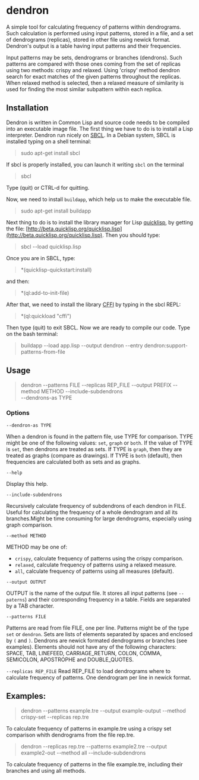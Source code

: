 # dendron
A simple tool for calculating frequency of patterns within dendrograms. Such calculation is performed using input patterns, stored in a file, and a set of dendrograms (replicas), stored in other file using newick format. Dendron's output is a table having input patterns and their frequencies.      

Input patterns may be sets, dendrograms or branches (dendrons). Such patterns are compared with those ones coming from the set of replicas using two methods: crispy and relaxed. Using 'crispy' method dendron search for exact matches of the given patterns throughout the replicas. When relaxed method is selected, then a relaxed measure of similarity is used for finding the most similar subpattern within each replica.

## Installation

Dendron is written in Common Lisp and source code needs to be compiled into an executable image file. The first thing we have to do is to install a Lisp interpreter. Dendron run nicely on [SBCL](http://www.sbcl.org). In a Debian system, SBCL is installed typing on a shell terminal:

> sudo apt-get install sbcl

If sbcl is properly installed, you can launch it writing `sbcl` on the terminal

> sbcl

Type (quit) or CTRL-d for quitting. 

Now, we need to install `buildapp`, which help us to make the executable file.

> sudo apt-get install buildapp

Next thing to do is to install the library manager for Lisp [quicklisp](http://www.quicklisp.org), by getting the file:
[http://beta.quicklisp.org/quicklisp.lisp](http://beta.quicklisp.org/quicklisp.lisp). Then you should type:

> sbcl --load quicklisp.lisp

Once you are in SBCL, type:
> *(quicklisp-quickstart:install)

and then:

> *(ql:add-to-init-file)

After that, we need to install the library [CFFI](https://common-lisp.net/project/cffi/) by typing in the sbcl REPL:

> *(ql:quickload "cffi")

Then type (quit) to exit SBCL. Now we are ready to compile our code. Type on the bash terminal:

> buildapp --load app.lisp --output dendron --entry dendron:support-patterns-from-file


## Usage     

> dendron --patterns FILE --replicas REP_FILE --output PREFIX --method METHOD --include-subdendrons <br/> --dendrons-as TYPE

### Options
`--dendron-as TYPE` 

When a dendron is found in the pattern file, use TYPE for comparison. TYPE might be one of the following values: `set`, `graph` or `both`. If the value of TYPE is `set`, then dendrons are treated as sets. If TYPE is `graph`, then they are treated as graphs (compare as drawings). If TYPE is `both` (default), then frequencies are calculated both as sets and as graphs.                                                   

`--help`
 
 Display this help.

`--include-subdendrons`

Recursively calculate frequency of subdendrons of each dendron
in FILE. Useful for calculating the frequency of a whole dendrogram and all its branches.Might be time consuming for large dendrograms, especially using graph comparison.

`--method METHOD`

METHOD may be one of:
* `crispy`, calculate frequency of patterns using the crispy comparison.
* `relaxed`, calculate frequency of patterns using a relaxed measure.
* `all`, calculate frequency of patterns using all measures (default).

`--output OUTPUT`

OUTPUT is the name of the output file. It stores all input patterns (see `--paterns`) and their corresponding frequency in a table. Fields are separated by a TAB character.

`--patterns FILE`

Patterns are read from file FILE, one per line. Patterns might be of the type `set` or `dendron`. Sets are lists of elements separated by spaces and enclosed by `(` and `)`. Dendrons are newick formated dendrograms or branches (see examples). Elements should not have any of the following characters: SPACE, TAB, LINEFEED, CARRIAGE_RETURN, COLON, COMMA, SEMICOLON, APOSTROPHE and DOUBLE_QUOTES.

`--replicas REP_FILE`
Read REP_FILE to load dendrograms where to calculate frequency of patterns. One dendrogram per line in newick format.                                  

## Examples:   
> dendron --patterns example.tre --output example-output --method crispy-set --replicas rep.tre

To calculate frequency of patterns in example.tre using a crispy set comparison whith dendrograms
from the file rep.tre.

> dendron --replicas rep.tre --patterns example2.tre --output example2-out --method all --include-subdendrons

To calculate frequency of patterns in the file example.tre, including their branches and using all methods.
